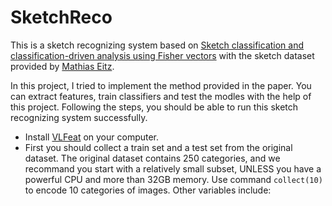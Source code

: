 # SketchReco

This is a sketch recognizing system based on [Sketch classification and classification-driven analysis using Fisher vectors](http://dl.acm.org/citation.cfm?doid=2661229.2661231) with the sketch dataset provided by [Mathias Eitz](http://cybertron.cg.tu-berlin.de/eitz/).

In this project, I tried to implement the method provided in the paper. You can extract features, train classifiers and test the modles with the help of this project. Following the steps, you should be able to run this sketch recognizing system successfully.

- Install [VLFeat](http://www.vlfeat.org/) on your computer.
- First you should collect a train set and a test set from the original dataset. The original dataset contains 250 categories, and we recommand you start with a relatively small subset, UNLESS you have a powerful CPU and more than 32GB memory. Use command ```collect(10)``` to encode 10 categories of images. Other variables include:
